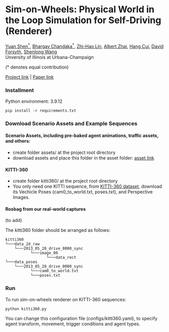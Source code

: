 # Sim-on-Wheels: Physical World in the Loop Simulation for Self-Driving (Renderer)

[Yuan Shen<sup>*</sup>](https://yshen47.github.io/),
[Bhargav Chandaka<sup>*</sup>](https://bchandaka.github.io),
[Zhi-Hao Lin](https://zhihao-lin.github.io),
[Albert Zhai](https://ajzhai.github.io),
[Hang Cui](https://hangpersonal.com),
[David Forsyth](http://luthuli.cs.uiuc.edu/~daf/),
[Shenlong Wang](https://shenlong.web.illinois.edu/)<br/>
Unversity of Illinois at Urbana-Champaign

(* denotes equal contribution)

[Project link](https://sim-on-wheels.github.io/) | [Paper link](https://arxiv.org/abs/2306.08807)

### Installment
Python environment: 3.9.12
```
pip install -r requirements.txt
```

### Download Scenario Assets and Example Sequences

#### Scenario Assets, including pre-baked agent animations, traffic assets, and others:
- create folder assets/ at the project root directory
- download assets and place this folder in the asset folder: [asset link](https://uofi.box.com/s/7h7w1jazgmgu7vpcrfnoackqt07axb2q)

#### KITTI-360
- create folder kitti360/ at the project root directory
- You only need one KITTI sequence, from [KITTI-360 dataset](https://www.cvlibs.net/datasets/kitti-360/download.php), download its Vechicle Poses (cam0_to_world.txt, poses.txt), and Perspective Images. 

#### Rosbag from our real-world captures
(to add)

The kitti360 folder should be arranged as follows:
```
kitti360   
└───data_2d_raw
    └───2013_05_28_drive_0000_sync
           └───image_00
                  └───data_rect
└───data_poses   
    └───2013_05_28_drive_0000_sync
           └───cam0_to_world.txt
           └───poses.txt
```

### Run
To run sim-on-wheels renderer on KITTI-360 sequences:
```
python kitti360.py
```

You can change this configuration file (configs/kitti360.yaml), to specify agent transform, movement, trigger conditions and agent types.  
